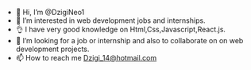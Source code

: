 - 👋 Hi, I’m @DzigiNeo1
- 👀 I’m interested in web development jobs and internships.
- 👌 I have very good knowledge on Html,Css,Javascript,React.js.
- 💞️ I’m looking for a job or internship and also to collaborate on on web development projects.
- 📫 How to reach me Dzigi_14@hotmail.com

<!---
DzigiNeo1/DzigiNeo1 is a ✨ special ✨ repository because its `README.md` (this file) appears on your GitHub profile.
You can click the Preview link to take a look at your changes.
--->
